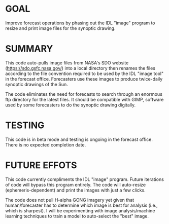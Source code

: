 # GOAL

Improve forecast operations by phasing out the IDL "image" program to resize and print image files for the synoptic drawing.

# SUMMARY

This code auto-pulls image files from NASA's SDO website (https://sdo.gsfc.nasa.gov/) into a local directory then renames the files according to the file convention required to be used by the IDL "image tool" in the forecast office. Forecasters use these images to produce twice-daily synoptic drawings of the Sun. 

The code eliminates the need for forecasts to search through an enormous ftp directory for the latest files. It should be compatible with GIMP, software used by some forecasters to do the synoptic drawing digitally. 

# TESTING

This code is in beta mode and testing is ongoing in the forecast office. There is no expected completion date.

# FUTURE EFFOTS

This code currently compliments the IDL "image" program. Future iterations of code will bypass this program entirely. The code will auto-resize (ephemeris-dependent) and print the images with just a few clicks. 

The code does not pull H-alpha GONG imagery yet given that human/forecaster has to determine which image is best for analysis (i.e., which is sharpest). I will be experimenting with image analysis/machine learning techniques to train a model to auto-select the "best" image.



